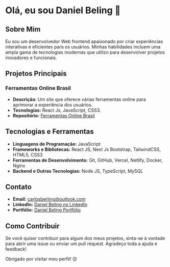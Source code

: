 # Olá, eu sou Daniel Beling 👋

## Sobre Mim
Eu sou um desenvolvedor Web frontend apaixonado por criar experiências interativas e eficientes para os usuários. Minhas habilidades incluem uma ampla gama de tecnologias modernas que utilizo para desenvolver projetos inovadores e funcionais.

## Projetos Principais
### Ferramentas Online Brasil
- **Descrição:** Um site que oferece várias ferramentas online para aprimorar a experiência dos usuários.
- **Tecnologias:** React Js, JavaScript, CSS3.
- **Repositório:** [Ferramentas Online Brasil](https://ferramentasonlinebrasil.vercel.app/)

## Tecnologias e Ferramentas
- **Linguagens de Programação:** JavaScript
- **Frameworks e Bibliotecas:** React JS, Next Js Bootstrap, TailwindCSS, HTML5, CSS3
- **Ferramentas de Desenvolvimento:** Git, GitHub, Vercel, Netlify, Docker, Nginx
- **Backend e Outras Tecnologias:** Node JS, TypeScript, MySQL

## Contato
- **Email:** carlosberling@outlook.com
- **LinkedIn:** [Daniel Beling no LinkedIn](https://www.linkedin.com/in/daniel-beling-293146236/)
- **Portfólio:** [Daniel Beling Portfólio](https://danieldeveloper.vercel.app/)

## Como Contribuir
Se você quiser contribuir para algum dos meus projetos, sinta-se à vontade para abrir uma issue ou enviar um pull request. Agradeço toda a ajuda e feedback!

Obrigado por visitar meu perfil! 😊
